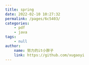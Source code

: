 ```yaml
---
title: spring
date: 2022-02-10 10:27:32
permalink: /pages/6c5403/
categories:
    - pdf
    - java
tags:
    - null
author:
    name: 努力的it小胖子
    link: https://github.com/xugaoyi
---
```

